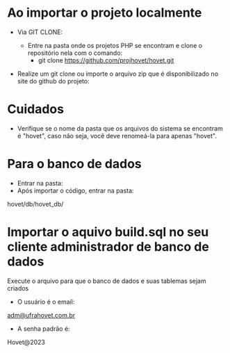 # Ao importar o projeto localmente

- Via GIT CLONE:

    - Entre na pasta onde os projetos PHP se encontram e clone o repositório nela com o comando:
        - git clone https://github.com/projhovet/hovet.git


- Realize um git clone ou importe o arquivo zip que é disponibilizado no site do github do projeto:



# Cuidados

- Verifique se o nome da pasta que os arquivos do sistema se encontram é "hovet", caso não seja, você deve renomeá-la para apenas "hovet".


# Para o banco de dados

- Entrar na pasta:
- Após importar o código, entrar na pasta:

hovet/db/hovet_db/

# Importar o aquivo build.sql no seu cliente administrador de banco de dados
Execute o arquivo para que o banco de dados e suas tablemas sejam criados


- O usuário é o email:

adm@ufrahovet.com.br

- A senha padrão é:

Hovet@2023